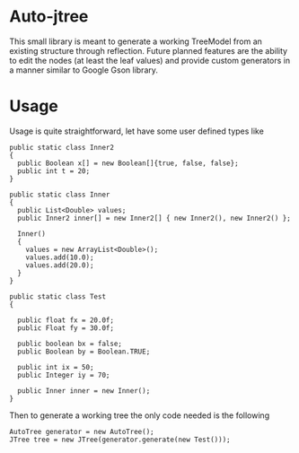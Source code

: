 # Auto-jtree
This small library is meant to generate a working TreeModel from an existing structure through reflection. Future planned features are the ability to edit the nodes (at least the leaf values) and provide custom generators in a manner similar to Google Gson library.

# Usage

Usage is quite straightforward, let have some user defined types like

    public static class Inner2
    {
      public Boolean x[] = new Boolean[]{true, false, false};
      public int t = 20;
    }
    
    public static class Inner
    {
      public List<Double> values;
      public Inner2 inner[] = new Inner2[] { new Inner2(), new Inner2() };
      
      Inner()
      {
        values = new ArrayList<Double>();
        values.add(10.0);
        values.add(20.0);
      }
    }
    
    public static class Test
    {
      
      public float fx = 20.0f;
      public Float fy = 30.0f;
    
      public boolean bx = false;
      public Boolean by = Boolean.TRUE;
      
      public int ix = 50;
      public Integer iy = 70;
      
      public Inner inner = new Inner();
    }

Then to generate a working tree the only code needed is the following

    AutoTree generator = new AutoTree();
    JTree tree = new JTree(generator.generate(new Test()));
